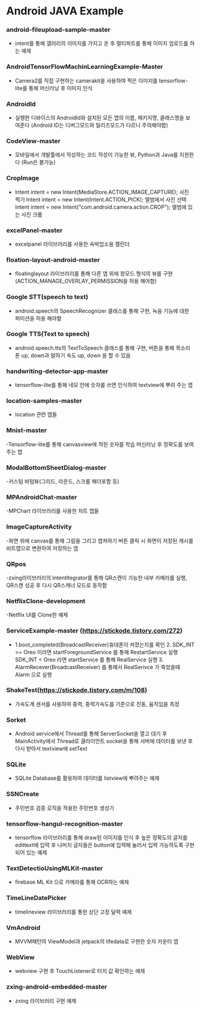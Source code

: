 # Android JAVA Example


### android-fileupload-sample-master
- intent를 통해 갤러리의 이미지를 가지고 온 후 멀티파트를 통해 이미지 업로드를 하는 예제


### AndroidTensorFlowMachinLearningExample-Master
- Camera2를 직접 구현하는 camerakit을 사용하여 찍은 이미지를 tensorflow-lite를 통해 머신러닝 후 이미지 인식

### AndroidId
- 실행한 디바이스의 AndroidId와 설치된 모든 앱의 이름, 패키지명, 클래스명을 보여준다
  (Android ID는 디버그모드와 릴리즈모드가 다르니 주의해야함)  

### CodeView-master
- 모바일에서 개발툴에서 작성하는 코드 작성이 가능한 뷰, Python과 Java를 지원한다
  (Run은 불가능)

### CropImage
- Intent intent = new Intent(MediaStore.ACTION_IMAGE_CAPTURE); 사진 찍기
  Intent intent = new Intent(Intent.ACTION_PICK); 앨범에서 사진 선택
  Intent intent = new Intent("com.android.camera.action.CROP"); 앨범에 있는 사진 크롭 

### excelPanel-master
- excelpanel 라이브러리를 사용한 숙박업소용 캘린더

### floation-layout-android-master
- floatinglayout 라이브러리를 통해 다른 앱 위에 창모드 형식의 뷰를 구현 (ACTION_MANAGE_OVERLAY_PERMISSION을 허용 해야함)
								
### Google STT(speech to text)
- android.speech의 SpeechRecognizer 클래스를 통해 구현, 녹음 기능에 대한 퍼미션을 허용 해야함

### Google TTS(Text to speech)
- android.speech.tts의 TextToSpeech 클래스를 통해 구현, 버튼을 통해 목소리 톤 up, down과 말하기 속도 up, down 을 할 수 있음

### handwriting-detector-app-master
- tensorflow-lite를 통해 네모 안에 숫자를 쓰면 인식하여 textview에 뿌려 주는 앱

### location-samples-master
- location 관련 앱들

### Mnist-master
-Tensorflow-lite를 통해 canvasview에 적힌 숫자를 학습 머신러닝 후 정확도를 보여 주는 앱

### ModalBottomSheetDialog-master
-커스텀 바텀뷰(그리드, 라운드, 스크롤 해더포함 등)

### MPAndroidChat-master
-MPChart 라이브러리를 사용한 차트 앱들

### ImageCaptureActivity
-화면 위에 canvas를 통해 그림을 그리고 캡쳐하기 버튼 클릭 시 화면이 저장된 캐시를 비트맵으로 변환하여 저장하는 앱

### QRpos
-zxing라이브러리의 IntentItegrator를 통해 QR스캔이 가능한 내부 카메라를 실행, QR스캔 성공 후 다시 QR스캐너 모드로 동작함

### NetflixClone-development
-Netflix UI를 Clone한 예제

### ServiceExample-master (https://stickode.tistory.com/272)
- 1.boot_completed(BroadcastReceiver)휴대폰이 켜졌는지를 확인
  2. SDK_INT >= Oreo 이라면 startForegroundService 를 통해 RestartService 실행
     SDK_INT < Oreo 라면 startService 를 통해 RealService 실행
  3. AlarmRecever(BroadcastReceiver) 를 통해서 RealSerivce 가 죽었을때 Alarm 으로 실행

### ShakeTest(https://stickode.tistory.com/m/108)
- 가속도계 센서를 사용하여 중력, 중력가속도를 기준으로 진동, 움직임을 측정

### Sorket
- Android service에서 Thread를 통해 ServerSocket을 열고 대기 후 MainActivity에서 Thread로 클라이언트 socket을 통해 서버에 데이터를 보낸 후 다시 받아서 textview에 setText

### SQLite
- SQLite Database를 활용하여 데이터를 listview에 뿌려주는 예제

### SSNCreate
- 주민번호 검증 로직을 적용한 주민번호 생성기

### tensorflow-hangul-recognition-master
- tensorflow 라이브러리를 통해 draw된 이미지를 인식 후 높은 정확도의 글자를 edittext에 입력 후 나머지 글자들은 button에 입력해 눌러서 입력 가능하도록 구현되어 있는 예제

### TextDetectioUsingMLKit-master
- firebase ML Kit 으로 카메라를 통해 OCR하는 예제

### TimeLineDatePicker
- timelineview 라이브러리를 통한 상단 고정 달력 예제

### VmAndroid
- MVVM패턴의 ViewModel과 jetpack의 lifedata로 구현한 숫자 카운터 앱

### WebView 
- webview 구현 후 TouchListener로 터치 값 확인하는 예제

### zxing-android-embedded-master 
- zxing 라이브러리 구현 예제

